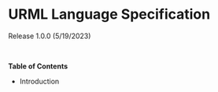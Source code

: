 # URML Language Specification
Release 1.0.0 (5/19/2023)

<br />

**Table of Contents**
- Introduction